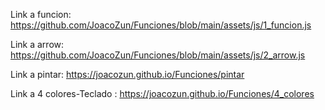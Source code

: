 Link a funcion: https://github.com/JoacoZun/Funciones/blob/main/assets/js/1_funcion.js

Link a arrow: https://github.com/JoacoZun/Funciones/blob/main/assets/js/2_arrow.js

Link a pintar: https://joacozun.github.io/Funciones/pintar

Link a 4 colores-Teclado : https://joacozun.github.io/Funciones/4_colores

